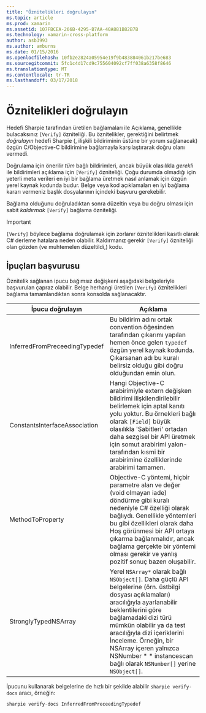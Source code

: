 ```yaml
---
title: "Öznitelikleri doğrulayın"
ms.topic: article
ms.prod: xamarin
ms.assetid: 107FBCEA-266B-4295-B7AA-40A881B82B7B
ms.technology: xamarin-cross-platform
author: asb3993
ms.author: amburns
ms.date: 01/15/2016
ms.openlocfilehash: 10fb2e2824a05954e19f9b483884061b217be683
ms.sourcegitcommit: 5fc1c4d17cd9c755604092cf7ff038a6358f8646
ms.translationtype: MT
ms.contentlocale: tr-TR
ms.lasthandoff: 03/17/2018
---
```

# <a name="verify-attributes"></a>Öznitelikleri doğrulayın


Hedefi Sharpie tarafından üretilen bağlamaları ile Açıklama, genellikle bulacaksınız `[Verify]` özniteliği. Bu öznitelikler, gerektiğini belirtmek _doğrulayın_ hedefi Sharpie (, ilişkili bildiriminin üstüne bir yorum sağlanacak) özgün C/Objective-C bildirimine bağlamayla karşılaştırarak doğru olanı vermedi.

Doğrulama için önerilir _tüm_ bağlı bildirimleri, ancak büyük olasılıkla _gerekli_ ile bildirimleri açıklama için `[Verify]` özniteliği. Çoğu durumda olmadığı için yeterli meta verileri en iyi bir bağlama üretmek nasıl anlamak için özgün yerel kaynak kodunda budur. Belge veya kod açıklamaları en iyi bağlama kararı vermeniz başlık dosyalarının içindeki başvuru gerekebilir.

Bağlama olduğunu doğruladıktan sonra düzeltin veya bu doğru olması için sabit _kaldırmak_ `[Verify]` bağlama özniteliği.

> [!IMPORTANT]
> `[Verify]` böylece bağlama doğrulamak için zorlanır öznitelikleri kasıtlı olarak C# derleme hatalara neden olabilir. Kaldırmanız gerekir `[Verify]` özniteliği olan gözden (ve muhtemelen düzeltildi,) kodu.

## <a name="verify-hints-reference"></a>İpuçları başvurusu

Öznitelik sağlanan ipucu bağımsız değişkeni aşağıdaki belgeleriyle başvurulan çapraz olabilir. Belge herhangi üretilen `[Verify]` öznitelikleri bağlama tamamlandıktan sonra konsolda sağlanacaktır.

|İpucu doğrulayın|Açıklama|
|---|---|
|InferredFromPreceedingTypedef|Bu bildirim adını ortak convention öğesinden tarafından çıkarımı yapılan hemen önce gelen `typedef` özgün yerel kaynak kodunda. Çıkarsanan adı bu kuralı belirsiz olduğu gibi doğru olduğundan emin olun.|
|ConstantsInterfaceAssociation|Hangi Objective-C arabirimiyle extern değişken bildirimi ilişkilendirilebilir belirlemek için aptal kanıtı yolu yoktur. Bu örnekleri bağlı olarak `[Field]` büyük olasılıkla 'Sabitleri' ortadan daha sezgisel bir API üretmek için somut arabirimi yakın-tarafından kısmi bir arabirimine özelliklerinde arabirimi tamamen.|
|MethodToProperty|Objective-C yöntemi, hiçbir parametre alan ve değer (void olmayan iade) döndürme gibi kuralı nedeniyle C# özelliği olarak bağlıydı. Genellikle yöntemleri bu gibi özellikleri olarak daha Hoş görünmesi bir API ortaya çıkarma bağlanmalıdır, ancak bağlama gerçekte bir yöntemi olması gerekir ve yanlış pozitif sonuç bazen oluşabilir.|
|StronglyTypedNSArray|Yerel `NSArray*` olarak bağlı `NSObject[]`. Daha güçlü API belgelerine (örn. üstbilgi dosyası açıklamaları) aracılığıyla ayarlanabilir beklentilerini göre bağlamadaki dizi türü mümkün olabilir ya da test aracılığıyla dizi içeriklerini İnceleme. Örneğin, bir NSArray içeren yalnızca NSNumber * * instancescan bağlı olarak `NSNumber[]` yerine `NSObject[]`.|

İpucunu kullanarak belgelerine de hızlı bir şekilde alabilir `sharpie verify-docs` aracı, örneğin:

```csharp
sharpie verify-docs InferredFromPreceedingTypedef
```

